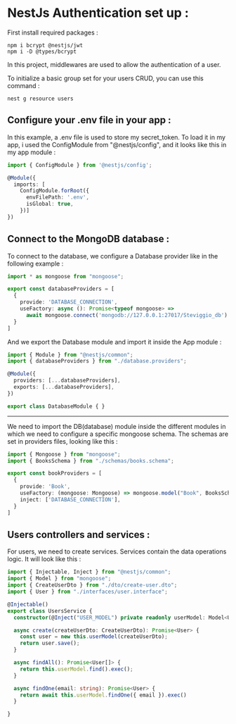 # NestJs Authentication set up : 

First install required packages : 

```shell 
npm i bcrypt @nestjs/jwt
npm i -D @types/bcrypt
```

In this project, middlewares are used to allow the authentication of a user. 

To initialize a basic group set for your users CRUD, you can use this command : 

```shell
nest g resource users
```

## Configure your .env file in your app :

In this example, a .env file is used to store my secret_token. To load it in my app, i used the ConfigModule from "@nestjs/config", and it looks like this in my app module :

``` ts
import { ConfigModule } from '@nestjs/config';

@Module({
  imports: [
    ConfigModule.forRoot({
      envFilePath: '.env',
      isGlobal: true,
    })]
})
```

## Connect to the MongoDB database : 

To connect to the database, we configure a Database provider like in the following example : 

```ts 
import * as mongoose from "mongoose";

export const databaseProviders = [
  {
    provide: 'DATABASE_CONNECTION',
    useFactory: async (): Promise<typeof mongoose> =>
      await mongoose.connect('mongodb://127.0.0.1:27017/Steviggio_db')
  }
]
```

And we export the Database module and import it inside the App module : 

```ts 
import { Module } from "@nestjs/common";
import { databaseProviders } from "./database.providers";

@Module({
  providers: [...databaseProviders],
  exports: [...databaseProviders],
})

export class DatabaseModule { }
```

---

We need to import the DB(database) module inside the different modules in which we need to configure a specific mongoose schema.
The schemas are set in providers files, looking like this :

```ts
import { Mongoose } from "mongoose";
import { BooksSchema } from "./schemas/books.schema";

export const bookProviders = [
  {
    provide: 'Book',
    useFactory: (mongoose: Mongoose) => mongoose.model("Book", BooksSchema),
    inject: ['DATABASE_CONNECTION'],
  }
]
```


## Users controllers and services :

For users, we need to create services. Services contain the data operations logic. It will look like this : 

```ts
import { Injectable, Inject } from "@nestjs/common";
import { Model } from "mongoose";
import { CreateUserDto } from "./dto/create-user.dto";
import { User } from "./interfaces/user.interface";

@Injectable()
export class UsersService {
  constructor(@Inject("USER_MODEL") private readonly userModel: Model<User>) { }

  async create(createUserDto: CreateUserDto): Promise<User> {
    const user = new this.userModel(createUserDto);
    return user.save();
  }

  async findAll(): Promise<User[]> {
    return this.userModel.find().exec();
  }

  async findOne(email: string): Promise<User> {
    return await this.userModel.findOne({ email }).exec()
  }

}
```

